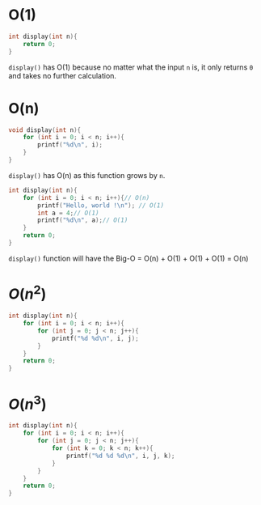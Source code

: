 # O(1)

```c
int display(int n){
    return 0;
}
```
``display()`` has O(1) because no matter what the input ``n`` is, it only returns ``0`` and takes no further calculation.

# O(n)

```c
void display(int n){
    for (int i = 0; i < n; i++){
        printf("%d\n", i);
    }
}
```

``display()`` has O(n) as this function grows by ``n``.

```c
int display(int n){
    for (int i = 0; i < n; i++){// O(n)
        printf("Hello, world !\n"); // O(1)
        int a = 4;// O(1)
        printf("%d\n", a);// O(1)
    }
    return 0;
}
```

``display()`` function will have the Big-O = O(n) + O(1) + O(1) + O(1) = O(n)

# ${O(n^2)}$

```c
int display(int n){
    for (int i = 0; i < n; i++){
        for (int j = 0; j < n; j++){
            printf("%d %d\n", i, j);
        }
    }
    return 0;
}
```

# ${O(n^3)}$
```c
int display(int n){
    for (int i = 0; i < n; i++){
        for (int j = 0; j < n; j++){
            for (int k = 0; k < n; k++){
                printf("%d %d %d\n", i, j, k);
            }
        }
    }
    return 0;
}
```